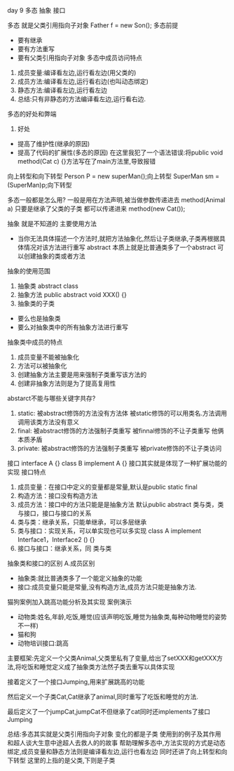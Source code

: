 day 9      多态   抽象    接口


多态 就是父类引用指向子对象 Father f = new Son();
多态前提
- 要有继承
- 要有方法重写
- 要有父类引用指向子对象
多态中成员访问特点
1. 成员变量:编译看左边,运行看左边(用父类的)
2. 成员方法:编译看左边,运行看右边(也叫动态绑定)
3. 静态方法:编译看左边,运行看左边
4. 总结:只有非静态的方法编译看左边,运行看右边.

多态的好处和弊端
1. 好处
- 提高了维护性(继承的原因)
- 提高了代码的扩展性(多态的原因) 在这里我犯了一个语法错误:将public void method(Cat c) {}方法写在了main方法里,导致报错

向上转型和向下转型
Person P = new superMan();向上转型
SuperMan sm = (SuperMan)p;向下转型


多态一般都是怎么用?  一般是用在方法声明,被当做参数传递进去
method(Animal a) 只要是继承了父类的子类 都可以传递进来
method(new Cat());

抽象 就是不知道的 
主要使用方法
- 当你无法具体描述一个方法时,就把方法抽象化,然后让子类继承,子类再根据具体情况对该方法进行重写
abstract  本质上就是比普通类多了一个abstract 可以创建抽象的类或者方法

抽象的使用范围
1. 抽象类 abstract class
2. 抽象方法 public abstract void XXX() {}
3. 抽象类的子类
- 要么也是抽象类
- 要么对抽象类中的所有抽象方法进行重写

抽象类中成员的特点
1. 成员变量不能被抽象化
2. 方法可以被抽象化
3. 创建抽象方法主要是用来强制子类重写该方法的
4. 创建非抽象方法则是为了提高复用性

abstarct不能与哪些关键字共存?
1. static: 被abstract修饰的方法没有方法体 被static修饰的可以用类名.方法调用 调用该类方法没有意义
2. final:  被abstract修饰的方法强制子类重写 被finnal修饰的不让子类重写 他俩本质矛盾
3. private: 被abstract修饰的方法强制子类重写 被private修饰的不让子类访问 


接口    interface A {}  class B implement A {}
接口其实就是体现了一种扩展功能的实现
接口特点
1. 成员变量：在接口中定义的变量都是常量,默认是public static final
2. 构造方法：接口没有构造方法
3. 成员方法：接口中的方法只能是是抽象方法 默认public abstract
类与类，类与接口，接口与接口的关系
1. 类与类：继承关系，只能单继承，可以多层继承
2. 类与接口：实现关系，可以单实现也可以多实现 class A implement Interface1，Interface2 () {}
3. 接口与接口：继承关系，同 类与类

抽象类和接口的区别
A.成员区别
- 抽象类:就比普通类多了一个能定义抽象的功能
- 接口:成员变量只能是常量,没有构造方法,成员方法只能是抽象方法.


猫狗案例加入跳高功能分析及其实现
案例演示
- 动物类:姓名,年龄,吃饭,睡觉(应该声明吃饭,睡觉为抽象类,每种动物睡觉的姿势不一样)
- 猫和狗
- 动物培训接口:跳高


主要框架:先定义一个父类Animal,父类里私有了变量,给出了setXXX和getXXX方法,将吃饭和睡觉定义成了抽象类方法然子类去重写以具体实现

接着定义了一个接口Jumping,用来扩展跳高的功能

然后定义一个子类Cat,Cat继承了animal,同时重写了吃饭和睡觉的方法.

最后定义了一个jumpCat,jumpCat不但继承了cat同时还implements了接口Jumping

		


总结:多态其实就是父类引用指向子对象 变化的都是子类
使用到的例子及其作用
和超人谈大生意中途超人去救人的的故事 帮助理解多态中,方法实现的方式是动态绑定,成员变量和静态方法则是编译看左边,运行也看左边  同时还讲了向上转型和向下转型 
这里的上指的是父类,下则是子类